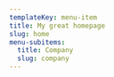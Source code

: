 ```yaml
---
templateKey: menu-item
title: My great homepage
slug: home
menu-subitems:
  title: Company
  slug: company
---
```



